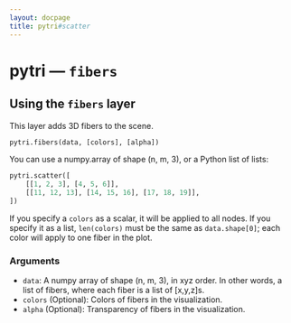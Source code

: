```yaml
---
layout: docpage
title: pytri#scatter
---
```


<h1 class="display-2">pytri — <code>fibers</code></h1>



## Using the `fibers` layer
This layer adds 3D fibers to the scene.

```python
pytri.fibers(data, [colors], [alpha])
```

You can use a numpy.array of shape (n, m, 3), or a Python list of lists:
```python
pytri.scatter([
    [[1, 2, 3], [4, 5, 6]],
    [[11, 12, 13], [14, 15, 16], [17, 18, 19]],
])
```

If you specify a `colors` as a scalar, it will be applied to all nodes. If you specify it as a list, `len(colors)` must be the same as `data.shape[0]`; each color will apply to one fiber in the plot.


### Arguments
* `data`: A numpy array of shape (n, m, 3), in xyz order. In other words, a list of fibers, where each fiber is a list of [x,y,z]s.
* `colors` (Optional): Colors of fibers in the visualization.
* `alpha` (Optional): Transparency of fibers in the visualization.

